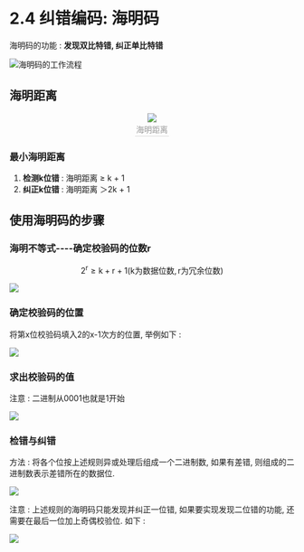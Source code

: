 # 2.4 纠错编码: 海明码

 海明码的功能 : **发现双比特错, 纠正单比特错**

![&#x6D77;&#x660E;&#x7801;&#x7684;&#x5DE5;&#x4F5C;&#x6D41;&#x7A0B;](https://youpai.roccoshi.top/img/20200707164223.png)

## 海明距离

<center><img src="https://youpai.roccoshi.top/img/20200715163749.png"><br><div style="border-bottom: 1px solid #d9d9d9;display: inline-block;color: #999;    padding: 2px;">海明距离</div> </center>

### 最小海明距离

1. **检测k位错** : 海明距离 ≥ k + 1
2. **纠正k位错** : 海明距离 ＞2k + 1



## 使用海明码的步骤

###  海明不等式----确定校验码的位数r

$$
2^{\text{r}}\geqslant \text{k}+\text{r}+1  \left( \text{k为数据位数}, \text{r为冗余位数} \right)
$$

![](https://youpai.roccoshi.top/img/20200707165326.png)

###  确定校验码的位置

 将第x位校验码填入2的x-1次方的位置, 举例如下 : 

![](https://youpai.roccoshi.top/img/20200707165730.png)

###  求出校验码的值

 注意 : 二进制从0001也就是1开始

![](https://youpai.roccoshi.top/img/20200707170334.png)

###  检错与纠错

 方法 : 将各个位按上述规则异或处理后组成一个二进制数, 如果有差错, 则组成的二进制数表示差错所在的数据位.

![](https://youpai.roccoshi.top/img/20200707171714.png)

 注意 : 上述规则的海明码只能发现并纠正一位错, 如果要实现发现二位错的功能, 还需要在最后一位加上奇偶校验位. 如下 : 

![](https://youpai.roccoshi.top/img/20200707172229.png)

